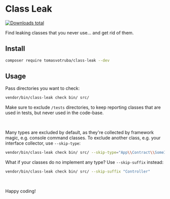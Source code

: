 # Class Leak

[![Downloads total](https://img.shields.io/packagist/dt/tomasvotruba/class-leak.svg?style=flat-square)](https://packagist.org/packages/tomasvotruba/class-leak/stats)

Find leaking classes that you never use... and get rid of them.

## Install

```bash
composer require tomasvotruba/class-leak --dev
```

## Usage

Pass directories you want to check:

```bash
vendor/bin/class-leak check bin/ src/
```

Make sure to exclude `/tests` directories, to keep reporting classes that are used in tests, but never used in the code-base.

<br>

Many types are excluded by default, as they're collected by framework magic, e.g. console command classes. To exclude another class, e.g. your interface collector, use `--skip-type`:

```bash
vendor/bin/class-leak check bin/ src/ --skip-type="App\\Contract\\SomeInterface"
```

What if your classes do no implement any type? Use `--skip-suffix` instead:

```bash
vendor/bin/class-leak check bin/ src/ --skip-suffix "Controller"
```

<br>

Happy coding!
